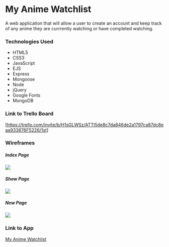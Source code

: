 # My Anime Watchlist

A web application that will allow a user to create an account and keep track of any anime they are currrently watching or have completed watching.

### Technologies Used
- HTML5
- CSS3
- JavaScript
- EJS
- Express
- Mongoose
- Node
- jQuery
- Google Fonts
- MongoDB

### Link to Trello Board
[https://trello.com/invite/b/H1sGLWSz/ATTI5de8c7da846de2a1797ca87dc8eaa933876F5226/1st]

### Wireframes
##### Index Page
![](https://s3.amazonaws.com/assets.mockflow.com/app/wireframepro/company/Ce29b951e14474160955ed6d4d4b2571a/projects/MryjLED0L/pages/D4a7db237a66cfd0cb248ee885d8a57f3/image/D4a7db237a66cfd0cb248ee885d8a57f3.png?1670356870253)

##### Show Page
![](https://s3.amazonaws.com/assets.mockflow.com/app/wireframepro/company/Ce29b951e14474160955ed6d4d4b2571a/projects/MryjLED0L/pages/13e09af502b1498999a6f385b4d00114/image/13e09af502b1498999a6f385b4d00114.png?1670353744891)

##### New Page
![](https://s3.amazonaws.com/assets.mockflow.com/app/wireframepro/company/Ce29b951e14474160955ed6d4d4b2571a/projects/MryjLED0L/pages/D8bfc1fe3305cace5a6c0d48ca01514ec/image/D8bfc1fe3305cace5a6c0d48ca01514ec.png?1670357943986)

### Link to App
[My Anime Watchlist](https://anime-watchlist.herokuapp.com/)

